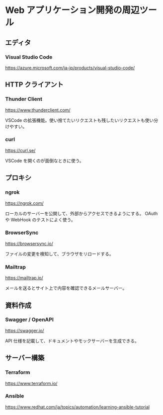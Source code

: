 # Web アプリケーション開発の周辺ツール

## エディタ

### Visual Studio Code

https://azure.microsoft.com/ja-jp/products/visual-studio-code/

## HTTP クライアント

### Thunder Client

https://www.thunderclient.com/

VSCode の拡張機能。使い捨てたいリクエストも残したいリクエストも使い分けやすい。

### curl

https://curl.se/

VSCode を開くのが面倒なときに使う。

## プロキシ

### ngrok

https://ngrok.com/

ローカルのサーバーを公開して、外部からアクセスできるようにする。
OAuth や WebHook のテストによく使う。

### BrowserSync

https://browsersync.io/

ファイルの変更を検知して、ブラウザをリロードする。

### Mailtrap

https://mailtrap.io/

メールを送るとサイト上で内容を確認できるメールサーバー。

## 資料作成

### Swagger / OpenAPI

https://swagger.io/

API 仕様を記載して、ドキュメントやモックサーバーを生成できる。

## サーバー構築

### Terraform

https://www.terraform.io/

### Ansible

https://www.redhat.com/ja/topics/automation/learning-ansible-tutorial

